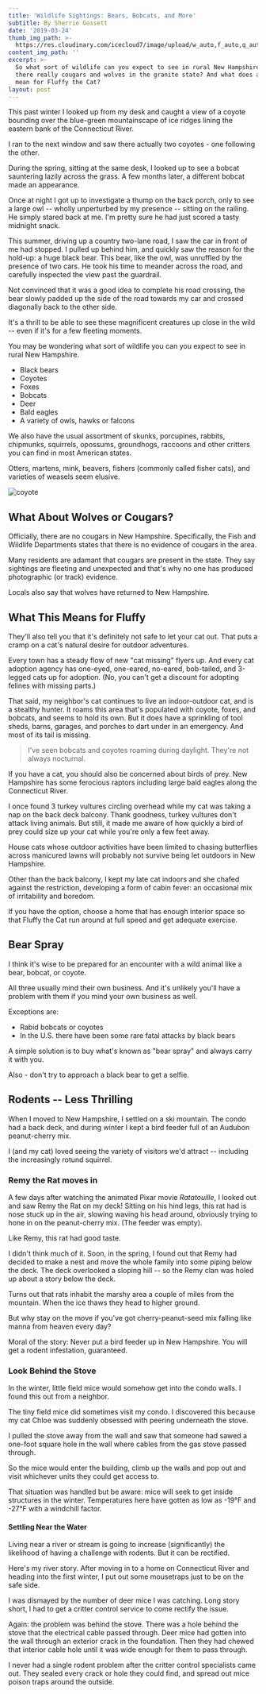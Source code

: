 ```yaml
---
title: 'Wildlife Sightings: Bears, Bobcats, and More'
subtitle: By Sherrie Gossett
date: '2019-03-24'
thumb_img_path: >-
  https://res.cloudinary.com/icecloud7/image/upload/w_auto,f_auto,q_auto/v1570511812/ruralnh/coyote_nslzqu.png
content_img_path: ''
excerpt: >-
  So what sort of wildlife can you expect to see in rural New Hampshire? Are
  there really cougars and wolves in the granite state? And what does all this
  mean for Fluffy the Cat?
layout: post
---
```

This past winter I looked up from my desk and caught a view of a coyote bounding over the blue-green mountainscape of ice ridges lining the eastern bank of the Connecticut River. 

I ran to the next window and saw there actually two coyotes - one following the other.

During the spring, sitting at the same desk, I looked up to see a bobcat sauntering lazily across the grass. A few months later, a different bobcat made an appearance. 

Once at night I got up to investigate a thump on the back porch, only to see a large owl -- wholly unperturbed by my presence -- sitting on the railing. He simply stared back at me. I'm pretty sure he had just scored a tasty midnight snack. 

This summer, driving up a country two-lane road, I saw the car in front of me had stopped. I pulled up behind him, and quickly saw the reason for the hold-up: a huge black bear. This bear, like the owl, was unruffled by the presence of two cars. He took his time to meander across the road, and carefully inspected the view past the guardrail. 

Not convinced that it was a good idea to complete his road crossing, the bear slowly padded up the side of the road towards my car and crossed diagonally back to the other side. 

It's a thrill to be able to see these magnificent creatures up close in the wild -- even if it's for a few fleeting moments. 

You may be wondering what sort of wildlife you can you expect to see in rural New Hampshire.

* Black bears
* Coyotes 
* Foxes
* Bobcats
* Deer
* Bald eagles
* A variety of owls, hawks or falcons

We also have the usual assortment of skunks, porcupines, rabbits, chipmunks, squirrels, opossums, groundhogs, raccoons and other critters you can find in most American states. 

Otters, martens, mink, beavers, fishers (commonly called fisher cats), and varieties of weasels seem elusive. 

![coyote](https://res.cloudinary.com/icecloud7/image/upload/w_auto,f_auto,q_auto/v1570511812/ruralnh/coyote_nslzqu.png)

## What About Wolves or Cougars?

Officially, there are no cougars in New Hampshire. Specifically, the Fish and Wildlife Departments states that there is no evidence of cougars in the area. 

Many residents are adamant that cougars are present in the state. They say sightings are fleeting and unexpected and that's why no one has produced photographic (or track) evidence. 

Locals also say that wolves have returned to New Hampshire.

## What This Means for Fluffy

They'll also tell you that it's definitely not safe to let your cat out. That puts a cramp on a cat's natural desire for outdoor adventures. 

Every town has a steady flow of new "cat missing" flyers up. And every cat adoption agency has one-eyed, one-eared, no-eared, bob-tailed, and 3-legged cats up for adoption. (No, you can't get a discount for adopting felines with missing parts.)

That said, my neighbor's cat continues to live an indoor-outdoor cat, and is a stealthy hunter. It roams this area that's populated with coyote, foxes, and bobcats, and seems to hold its own. But it does have a sprinkling of tool sheds, barns, garages, and porches to dart under in an emergency. And most of its tail is missing.

> I've seen bobcats and coyotes roaming during daylight. They're not always nocturnal.

If you have a cat, you should also be concerned about birds of prey. New Hampshire has some ferocious raptors including large bald eagles along the Connecticut River.

I once found 3 turkey vultures circling overhead while my cat was taking a nap on the back deck balcony. Thank goodness, turkey vultures don't attack living animals. But still, it made me aware of how quickly a bird of prey could size up your cat while you're only a few feet away.

House cats whose outdoor activities have been limited to chasing butterflies across manicured lawns will probably not survive being let outdoors in New Hampshire. 

Other than the back balcony, I kept my late cat indoors and she chafed against the restriction, developing a form of cabin fever: an occasional mix of irritability and boredom.

If you have the option, choose a home that has enough interior space so that Fluffy the Cat run around at full speed and get adequate exercise. 

## Bear Spray

I think it's wise to be prepared for an encounter with a wild animal like a bear, bobcat, or coyote. 

All three usually mind their own business. And it's unlikely you'll have a problem with them if you mind your own business as well.

Exceptions are:

* Rabid bobcats or coyotes
* In the U.S. there have been some rare fatal attacks by black bears 

A simple solution is to buy what's known as "bear spray" and always carry it with you. 

Also - don't try to approach a black bear to get a selfie.

## Rodents -- Less Thrilling

When I moved to New Hampshire, I settled on a ski mountain. The condo had a back deck, and during winter I kept a bird feeder full of an Audubon peanut-cherry mix. 

I (and my cat) loved seeing the variety of visitors we'd attract -- including the increasingly rotund squirrel. 

### Remy the Rat moves in

A few days after watching the animated Pixar movie _Ratatouille_, I looked out and saw Remy the Rat on my deck! Sitting on his hind legs, this rat had is nose stuck up in the air, slowing waving his head around, obviously trying to hone in on the peanut-cherry mix. (The feeder was empty). 

Like Remy, this rat had good taste.

I didn't think much of it. Soon, in the spring, I found out that Remy had decided to make a nest and move the whole family into some piping below the deck. The deck overlooked a sloping hill -- so the Remy clan was holed up about a story below the deck. 

Turns out that rats inhabit the marshy area a couple of miles from the mountain. When the ice thaws they head to higher ground. 

But why stay on the move if you've got cherry-peanut-seed mix falling like manna from heaven every day? 

Moral of the story: Never put a bird feeder up in New Hampshire. You will get a rodent infestation, guaranteed.

### Look Behind the Stove

In the winter, little field mice would somehow get into the condo walls. I found this out from a neighbor. 

The tiny field mice did sometimes visit my condo. I discovered this because my cat Chloe was suddenly obsessed with peering underneath the stove. 

I pulled the stove away from the wall and saw that someone had sawed a one-foot square hole in the wall where cables from the gas stove passed through. 

So the mice would enter the building, climb up the walls and pop out and visit whichever units they could get access to. 

That situation was handled but be aware: mice will seek to get inside structures in the winter. Temperatures here have gotten as low as -19°F and -27°F with a windchill factor. 

#### Settling Near the Water

Living near a river or stream is going to increase (significantly) the likelihood of having a challenge with rodents. But it can be rectified. 

Here's my river story. After moving in to a home on Connecticut River and heading into the first winter, I put out some mousetraps just to be on the safe side. 

I was dismayed by the number of deer mice I was catching. Long story short, I had to get a critter control service to come rectify the issue. 

Again: the problem was behind the stove. There was a hole behind the stove that the electrical cable passed through. Deer mice had gotten into the wall through an exterior crack in the foundation. Then they had chewed that interior cable hole until it was wide enough for them to pass through. 

I never had a single rodent problem after the critter control specialists came out. They sealed every crack or hole they could find, and spread out mice poison traps around the outside.
